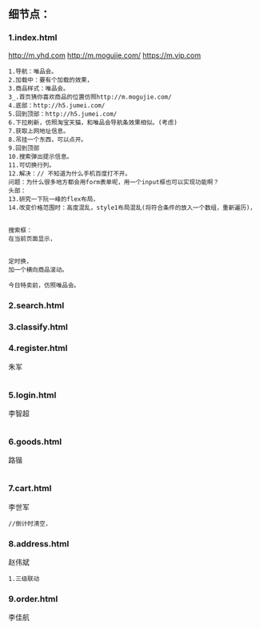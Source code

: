 ## 细节点：

### 1.index.html
http://m.yhd.com
http://m.mogujie.com/
https://m.vip.com
```
1.导航：唯品会。
2.加载中：要有个加载的效果，
3.商品样式：唯品会。
3_.首页猜你喜欢商品的位置仿照http://m.mogujie.com/
4.底部：http://h5.jumei.com/
5.回到顶部：http://h5.jumei.com/
6.下拉刷新，仿照淘宝天猫，和唯品会导航条效果相似。(考虑)
7.获取上网地址信息。
8.吊挂一个东西，可以点开。
9.回到顶部
10.搜索弹出提示信息。
11.可切换行列。
12.解决：// 不知道为什么手机百度打不开。
问题：为什么很多地方都会用form表单呢，用一个input框也可以实现功能啊？
头部：
13.研究一下阮一峰的flex布局，
14.改变价格范围时：高度混乱，style1布局混乱(将符合条件的放入一个数组，重新遍历)，


搜索框：
在当前页面显示，


定时换，
加一个横向商品滚动。

今日特卖前，仿照唯品会。
```
### 2.search.html
### 3.classify.html




### 4.register.html
朱军
```
```
### 5.login.html
李智超

```
```
### 6.goods.html
路锴
```
```
### 7.cart.html
李世军

```
//倒计时清空，
```
### 8.address.html
赵伟斌

```
1.三级联动
```

### 9.order.html
李佳航

```
```